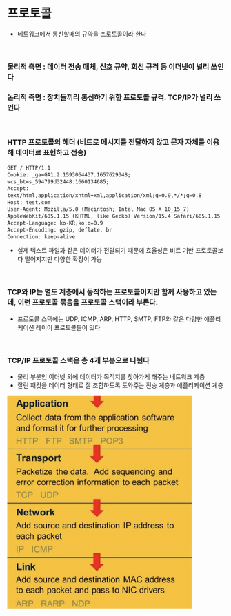 # 프로토콜
- 네트워크에서 통신할때의 규약을 프로토콜이라 한다

<br>

### 물리적 측면 : 데이터 전송 매체, 신호 규약, 회선 규격 등 이더넷이 널리 쓰인다
### 논리적 측면 : 장치들끼리 통신하기 위한 프로토콜 규격. TCP/IP가 널리 쓰인다

<br>

### HTTP 프로토콜의 헤더 (비트로 메시지를 전달하지 않고 문자 자체를 이용해 데이터르 표헌하고 전송)
```
GET / HTTP/1.1
Cookie: _ga=GA1.2.1593064437.1657629348; wcs_bt=s_594799d32448:1660134685;
Accept: text/html,application/xhtml+xml,application/xml;q=0.9,*/*;q=0.8
Host: test.com
User-Agent: Mozilla/5.0 (Macintosh; Intel Mac OS X 10_15_7) AppleWebKit/605.1.15 (KHTML, like Gecko) Version/15.4 Safari/605.1.15
Accept-Language: ko-KR,ko;q=0.9
Accept-Encoding: gzip, deflate, br
Connection: keep-alive
```
- 실제 텍스트 파일과 같은 데이터가 전달되기 때문에 효율성은 비트 기반 프로토콜보다 떨어지지만 다양한 확장이 가능

<br>

### TCP와 IP는 별도 계층에서 동작하는 프로토콜이지만 함께 사용하고 있는데, 이런 프로토콜 묶음을 프로토콜 스택이라 부른다.
- 프로토콜 스택에는 UDP, ICMP, ARP, HTTP, SMTP, FTP와 같은 다양한 애플리케이션 레이어 프로토콜들이 있다

<br>

### TCP/IP 프로토콜 스택은 총 4개 부분으로 나뉜다
- 물리 부분인 이더넷 외에 데이터가 목적지를 찾아가게 해주는 네트워크 계층
- 잘린 패킷을 데이터 형태로 잘 조합하도록 도와주는 전송 계층과 애플리케이션 계층

<img src="image/ProtocolStack.png"/>








